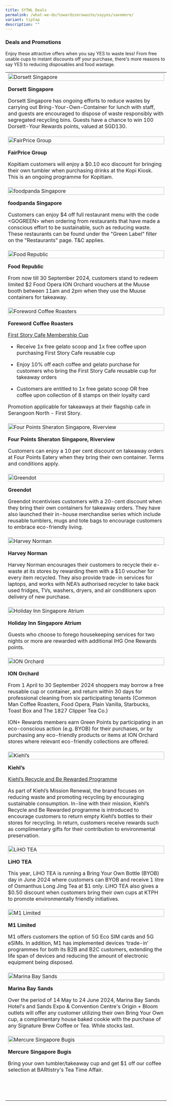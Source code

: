 ```yaml
---
title: SYTWL Deals
permalink: /what-we-do/towardszerowaste/sayyes/savemore/
variant: tiptap
description: ""
---
```

<h3>Deals and Promotions </h3>
<p>Enjoy these attractive offers when you say YES to waste less! From free
usable cups to instant discounts off your purchase, there's more reasons
to say YES to reducing disposables and food wastage.&nbsp;</p>
<table style="minWidth: 25px">
<colgroup>
<col>
</colgroup>
<tbody>
<tr>
<td rowspan="1" colspan="1">
<div class="isomer-image-wrapper">
<img style="width: 100%" height="auto" width="100%" alt="Dorsett Singapore" src="/images/Say YES to Waste Less/SYTWL Deals/dorsett2024_tmb_thumb160.png">
</div>
<p><strong>Dorsett Singapore</strong>
</p>
<p>Dorsett Singapore has ongoing efforts to reduce wastes by carrying out
Bring-Your-Own-Container for lunch with staff, and guests are encouraged
to dispose of waste responsibly with segregated recycling bins. Guests
have a chance to win 100 Dorsett-Your Rewards points, valued at SGD130.</p>
</td>
</tr>
<tr>
<td rowspan="1" colspan="1">
<div class="isomer-image-wrapper">
<img style="width: 100%" height="auto" width="100%" alt="FairPrice Group" src="/images/Say YES to Waste Less/SYTWL Deals/fairprice_group_logo_landscape_tmb_thumb200.png">
</div>
<p><strong>FairPrice Group</strong>
</p>
<p>Kopitiam customers will enjoy a $0.10 eco discount for bringing their
own tumbler when purchasing drinks at the Kopi Kiosk. This is an ongoing
programme for Kopitiam.</p>
</td>
</tr>
<tr>
<td rowspan="1" colspan="1">
<div class="isomer-image-wrapper">
<img style="width: 100%" height="auto" width="100%" alt="foodpanda Singapore" src="/images/Say YES to Waste Less/SYTWL Deals/foodpanda_logo_redux_2023_tmb_thumb160.png">
</div>
<p><strong>foodpanda Singapore</strong>
</p>
<p>Customers can enjoy $4 off full restaurant menu with the code &lt;GOGREEN&gt;
when ordering from restaurants that have made a conscious effort to be
sustainable, such as reducing waste. These restaurants can be found under
the "Green Label" filter on the "Restaurants" page. T&amp;C applies.</p>
</td>
</tr>
<tr>
<td rowspan="1" colspan="1">
<div class="isomer-image-wrapper">
<img style="width: 100%" height="auto" width="100%" alt="Food Republic" src="/images/Say YES to Waste Less/SYTWL Deals/food_republic_3_tmb_thumb200.png">
</div>
<p><strong>Food Republic</strong>
</p>
<p>From now till 30 September 2024, customers stand to redeem limited $2
Food Opera ION Orchard vouchers at the Muuse booth between 11am and 2pm
when they use the Muuse containers for takeaway.</p>
</td>
</tr>
<tr>
<td rowspan="1" colspan="1">
<div class="isomer-image-wrapper">
<img style="width: 100%" height="auto" width="100%" alt="Foreword Coffee Roasters" src="/images/Say YES to Waste Less/SYTWL Deals/roasters___black_horizontal_tmb_thumb160.png">
</div>
<p><strong>Foreword Coffee Roasters</strong>
</p>
<p><a href="https://forewordcoffee.com/pages/menu" rel="noopener noreferrer nofollow" target="_blank">First Story Cafe Membership Cup</a>
</p>
<ul data-tight="true" class="tight">
<li>
<p>Receive 1x free gelato scoop and 1x free coffee upon purchasing First
Story Cafe reusable cup&nbsp;</p>
</li>
<li>
<p>Enjoy 10% off each coffee and gelato purchase for customers who bring
the First Story Cafe reusable cup for takeaway orders</p>
</li>
<li>
<p>Customers are entitled to 1x free gelato scoop OR free coffee upon collection
of 8 stamps on their loyalty card
<br>
</p>
</li>
</ul>
<p>Promotion applicable for takeaways at their flagship cafe in Serangoon
North - First Story.</p>
</td>
</tr>
<tr>
<td rowspan="1" colspan="1">
<div class="isomer-image-wrapper">
<img style="width: 100%" height="auto" width="100%" alt="Four Points Sheraton Singapore, Riverview" src="/images/Say YES to Waste Less/SYTWL Deals/fpt4304cmyk_170763_cmyk_navy_text_4_color_pinwheel_tmb_thumb160.png">
</div>
<p><strong>Four Points Sheraton Singapore, Riverview</strong>
</p>
<p>Customers can enjoy a 10 per cent discount on takeaway orders at Four
Points Eatery when they bring their own container. Terms and conditions
apply.</p>
</td>
</tr>
<tr>
<td rowspan="1" colspan="1">
<div class="isomer-image-wrapper">
<img style="width: 100%" height="auto" width="100%" alt="Greendot" src="/images/Say YES to Waste Less/SYTWL Deals/greendot2024_tmb_thumb160.png">
</div>
<p><strong>Greendot</strong>
</p>
<p>Greendot incentivises customers with a 20-cent discount when they bring
their own containers for takeaway orders. They have also launched their
in-house merchandise series which include reusable tumblers, mugs and tote
bags to encourage customers to embrace eco-friendly living.</p>
</td>
</tr>
<tr>
<td rowspan="1" colspan="1">
<div class="isomer-image-wrapper">
<img style="width: 100%" height="auto" width="100%" alt="Harvey Norman" src="/images/Say YES to Waste Less/SYTWL Deals/hn2024_tmb_thumb160.jpg">
</div>
<p><strong>Harvey Norman</strong>
</p>
<p>Harvey Norman encourages their customers to recycle their e-waste at its
stores by rewarding them with a $10 voucher for every item recycled. They
also provide trade-in services for laptops, and works with NEA’s authorised
recycler to take back used fridges, TVs, washers, dryers, and air conditioners
upon delivery of new purchase.</p>
</td>
</tr>
<tr>
<td rowspan="1" colspan="1">
<div class="isomer-image-wrapper">
<img style="width: 100%" height="auto" width="100%" alt="Holiday Inn Singapore Atrium" src="/images/Say YES to Waste Less/SYTWL Deals/holiday_inn_singapore_atrium__green_logo__tmb_thumb160.jpg">
</div>
<p><strong>Holiday Inn Singapore Atrium</strong>
</p>
<p>Guests who choose to forego housekeeping services for two nights or more
are rewarded with additional IHG One Rewards points.</p>
</td>
</tr>
<tr>
<td rowspan="1" colspan="1">
<div class="isomer-image-wrapper">
<img style="width: 100%" height="auto" width="100%" alt="ION Orchard" src="/images/Say YES to Waste Less/SYTWL Deals/ion_logo_cmyk_tmb_thumb160.png">
</div>
<p><strong>ION Orchard</strong>
</p>
<p>From 1 April to 30 September 2024 shoppers may borrow a free reusable
cup or container, and return within 30 days for professional cleaning from
six participating tenants (Common Man Coffee Roasters, Food Opera, Plain
Vanilla, Starbucks, Toast Box and The 1827 Clipper Tea Co.)</p>
<p>ION+ Rewards members earn Green Points by participating in an eco-conscious
action (e.g. BYOB) for their purchases, or by purchasing any eco-friendly
products or items at ION Orchard stores where relevant eco-friendly collections
are offered.</p>
</td>
</tr>
<tr>
<td rowspan="1" colspan="1">
<div class="isomer-image-wrapper">
<img style="width: 100%" height="auto" width="100%" alt="Kiehl’s" src="/images/Say YES to Waste Less/SYTWL Deals/kiehls_logo_tmb_thumb200.jpg">
</div>
<p><strong>Kiehl’s</strong>
</p>
<p><a href="https://www.kiehls.com.sg/en_SG/explore/recycle-and-be-rewarded/recycle-and-be-rewarded.html" rel="noopener noreferrer nofollow" target="_blank">Kiehl’s Recycle and Be Rewarded Programme</a>
</p>
<p>As part of Kiehl’s Mission Renewal, the brand focuses on reducing waste
and promoting recycling by encouraging sustainable consumption. In-line
with their mission, Kiehl’s Recycle and Be Rewarded programme is introduced
to encourage customers to return empty Kiehl’s bottles to their stores
for recycling. In return, customers receive rewards such as complimentary
gifts for their contribution to environmental preservation.</p>
</td>
</tr>
<tr>
<td rowspan="1" colspan="1">
<div class="isomer-image-wrapper">
<img style="width: 100%" height="auto" width="100%" alt="LiHO TEA" src="/images/Say YES to Waste Less/SYTWL Deals/liho_tea_logo_tmb_thumb160.png">
</div>
<p><strong>LiHO TEA</strong>
</p>
<p>This year, LiHO TEA is running a Bring Your Own Bottle (BYOB) day in June
2024 where customers can BYOB and receive 1 litre of Osmanthus Long Jing
Tea at $1 only. LiHO TEA also gives a $0.50 discount when customers bring
their own cups at KTPH to promote environmentally friendly initiatives.</p>
</td>
</tr>
<tr>
<td rowspan="1" colspan="1">
<div class="isomer-image-wrapper">
<img style="width: 100%" height="auto" width="100%" alt="M1 Limited" src="/images/Say YES to Waste Less/SYTWL Deals/m182b20358272b4558b9c7a50b6a9442db_tmb_thumb200.png">
</div>
<p><strong>M1 Limited</strong>
</p>
<p>M1 offers customers the option of 5G Eco SIM cards and 5G eSIMs. In addition,
M1 has implemented devices ‘trade-in’ programmes for both its B2B and B2C
customers, extending the life span of devices and reducing the amount of
electronic equipment being disposed.</p>
</td>
</tr>
<tr>
<td rowspan="1" colspan="1">
<div class="isomer-image-wrapper">
<img style="width: 100%" height="auto" width="100%" alt="Marina Bay Sands" src="/images/Say YES to Waste Less/SYTWL Deals/mbs_logo__eng_sc_tc__may2016_individual_02_tmb_medium.png">
</div>
<p><strong>Marina Bay Sands</strong>
</p>
<p>Over the period of 14 May to 24 June 2024, Marina Bay Sands Hotel's and
Sands Expo &amp; Convention Centre's Origin + Bloom outlets will offer
any customer utilizing their own Bring Your Own cup, a complimentary house
baked cookie with the purchase of any Signature Brew Coffee or Tea. While
stocks last.</p>
</td>
</tr>
<tr>
<td rowspan="1" colspan="1">
<div class="isomer-image-wrapper">
<img style="width: 100%" height="auto" width="100%" alt="Mercure Singapore Bugis" src="/images/Say YES to Waste Less/SYTWL Deals/msb_logo_full_colour_2024_tmb_thumb160.jpg">
</div>
<p><strong>Mercure Singapore Bugis</strong>
</p>
<p>Bring your own tumbler/takeaway cup and get $1 off our coffee selection
at BARtistry's Tea Time Affair.</p>
</td>
</tr>
<tr>
<td rowspan="1" colspan="1">
<p></p>
</td>
</tr>
<tr>
<td rowspan="1" colspan="1">
<p></p>
</td>
</tr>
<tr>
<td rowspan="1" colspan="1">
<p></p>
</td>
</tr>
</tbody>
</table>
<p></p>